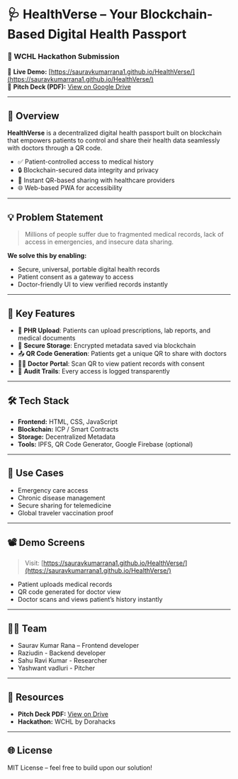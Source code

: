 # 🩺 HealthVerse – Your Blockchain-Based Digital Health Passport

### 🚀 WCHL Hackathon Submission

🔗 **Live Demo:** [https://sauravkumarrana1.github.io/HealthVerse/](https://sauravkumarrana1.github.io/HealthVerse/)  
📄 **Pitch Deck (PDF):** [View on Google Drive](https://drive.google.com/file/d/1Qlyg-Uo1Rlmq9mCPtQYRhF3JdBicshAU/view?usp=drivesdk)

---

## 🧠 Overview

**HealthVerse** is a decentralized digital health passport built on blockchain that empowers patients to control and share their health data seamlessly with doctors through a QR code.

- ✅ Patient-controlled access to medical history
- 🔒 Blockchain-secured data integrity and privacy
- 📱 Instant QR-based sharing with healthcare providers
- 🌐 Web-based PWA for accessibility

---

## 💡 Problem Statement

> Millions of people suffer due to fragmented medical records, lack of access in emergencies, and insecure data sharing.

**We solve this by enabling:**
- Secure, universal, portable digital health records
- Patient consent as a gateway to access
- Doctor-friendly UI to view verified records instantly

---

## 🔧 Key Features

- 📄 **PHR Upload**: Patients can upload prescriptions, lab reports, and medical documents
- 🔐 **Secure Storage**: Encrypted metadata saved via blockchain
- 📤 **QR Code Generation**: Patients get a unique QR to share with doctors
- 👨‍⚕️ **Doctor Portal**: Scan QR to view patient records with consent
- 🧾 **Audit Trails**: Every access is logged transparently

---

## 🛠️ Tech Stack

- **Frontend:** HTML, CSS, JavaScript
- **Blockchain:** ICP / Smart Contracts
- **Storage:** Decentralized Metadata
- **Tools:** IPFS, QR Code Generator, Google Firebase (optional)

---

## 🎯 Use Cases

- Emergency care access
- Chronic disease management
- Secure sharing for telemedicine
- Global traveler vaccination proof

---

## 📽️ Demo Screens

> Visit: [https://sauravkumarrana1.github.io/HealthVerse/](https://sauravkumarrana1.github.io/HealthVerse/)

- Patient uploads medical records  
- QR code generated for doctor view  
- Doctor scans and views patient’s history instantly

---

## 🧑‍💻 Team

- Saurav Kumar Rana – Frontend developer   
- Raziudin - Backend developer
- Sahu Ravi Kumar - Researcher
- Yashwant vadluri - Pitcher
---

## 📎 Resources

- **Pitch Deck PDF:** [View on Drive](https://drive.google.com/file/d/1Qlyg-Uo1Rlmq9mCPtQYRhF3JdBicshAU/view?usp=drivesdk)
- **Hackathon:** WCHL by Dorahacks

---

## 🌐 License

MIT License – feel free to build upon our solution!
